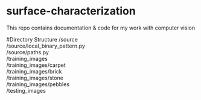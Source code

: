 # surface-characterization
This repo contains documentation &amp; code for my work with computer vision


#Directory Structure
/source  
 /source/local_binary_pattern.py  
 /source/paths.py  
/training_images  
 /training_images/carpet  
 /training_images/brick  
 /training_images/stone  
 /training_images/pebbles  
/testing_images  
